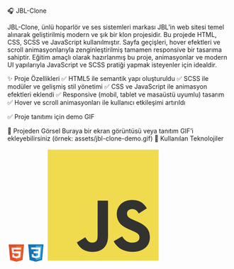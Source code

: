 🎧 JBL-Clone

JBL-Clone, ünlü hoparlör ve ses sistemleri markası JBL’in web sitesi temel alınarak geliştirilmiş modern ve şık bir klon projesidir. Bu projede HTML, CSS, SCSS ve JavaScript kullanılmıştır. Sayfa geçişleri, hover efektleri ve scroll animasyonlarıyla zenginleştirilmiş tamamen responsive bir tasarıma sahiptir. Eğitim amaçlı olarak hazırlanmış bu proje, animasyonlar ve modern UI yapılarıyla JavaScript ve SCSS pratiği yapmak isteyenler için idealdir.

✨ Proje Özellikleri
✅ HTML5 ile semantik yapı oluşturuldu
✅ SCSS ile modüler ve gelişmiş stil yönetimi
✅ CSS ve JavaScript ile animasyon efektleri eklendi
✅ Responsive (mobil, tablet ve masaüstü uyumlu) tasarım
✅ Hover ve scroll animasyonları ile kullanıcı etkileşimi artırıldı

✅ Proje tanıtımı için demo GIF

📸 Projeden Görsel
Buraya bir ekran görüntüsü veya tanıtım GIF’i ekleyebilirsiniz (örnek: assets/jbl-clone-demo.gif)
🚀 Kullanılan Teknolojiler
<div align="left">
  <img src="https://raw.githubusercontent.com/devicons/devicon/master/icons/html5/html5-original.svg" alt="html" width="40" height="40"/>
  <img src="https://raw.githubusercontent.com/devicons/devicon/master/icons/css3/css3-original.svg" alt="css" width="40" height="40"/>
  <img src="https://raw.githubusercontent.com/devicons/devicon/master/icons/javascript/javascript-original.svg" alt="javascript" width=

